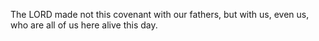 The LORD made not this covenant with our fathers, but with us, even us, who are all of us here alive this day.
